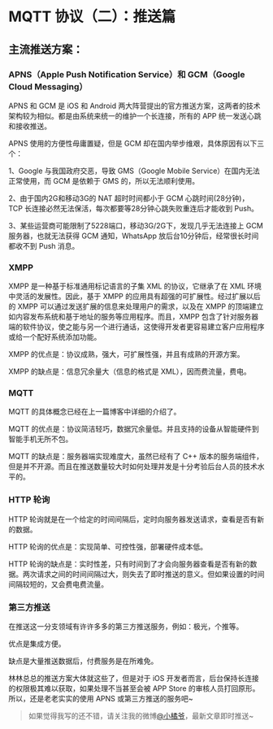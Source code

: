 # MQTT 协议（二）：推送篇

## 主流推送方案：

### APNS（Apple Push Notification Service）和 GCM（Google Cloud Messaging）

APNS 和 GCM 是 iOS 和 Android 两大阵营提出的官方推送方案，这两者的技术架构较为相似。都是由系统来统一的维护一个长连接，所有的 APP 统一发送心跳和接收推送。

APNS 使用的方便性毋庸置疑，但是 GCM 却在国内举步维艰，具体原因有以下三个：

1、Google 与我国政府交恶，导致 GMS（Google Mobile Service）在国内无法正常使用，而 GCM 是依赖于 GMS 的，所以无法顺利使用。

2、由于国内2G和移动3G的 NAT 超时时间都小于 GCM 心跳时间(28分钟)， TCP 长连接必然无法保活，每次都要等28分钟心跳失败重连后才能收到 Push。

3、某些运营商可能限制了5228端口，移动3G/2G下，发现几乎无法连接上 GCM 服务器，也就无法获得 GCM 通知，WhatsApp 放后台10分钟后，经常很长时间都收不到 Push 消息。

### XMPP

XMPP 是一种基于标准通用标记语言的子集 XML 的协议，它继承了在 XML 环境中灵活的发展性。因此，基于 XMPP 的应用具有超强的可扩展性。经过扩展以后的 XMPP 可以通过发送扩展的信息来处理用户的需求，以及在 XMPP 的顶端建立如内容发布系统和基于地址的服务等应用程序。而且，XMPP 包含了针对服务器端的软件协议，使之能与另一个进行通话，这使得开发者更容易建立客户应用程序或给一个配好系统添加功能。

XMPP 的优点是：协议成熟，强大，可扩展性强，并且有成熟的开源方案。

XMPP 的缺点是：信息冗余量大（信息的格式是 XML），因而费流量，费电。

### MQTT

MQTT 的具体概念已经在上一篇博客中详细的介绍了。

MQTT 的优点是：协议简洁轻巧，数据冗余量低。并且支持的设备从智能硬件到智能手机无所不包。

MQTT 的缺点是：服务器端实现难度大，虽然已经有了 C++ 版本的服务端组件，但是并不开源。而且在推送数量较大时如何处理并发是十分考验后台人员的技术水平的。

### HTTP 轮询

HTTP 轮询就是在一个给定的时间间隔后，定时向服务器发送请求，查看是否有新的数据。

HTTP 轮询的优点是：实现简单、可控性强，部署硬件成本低。

HTTP 轮询的缺点是：实时性差，只有时间到了才会向服务器查看是否有新的数据。两次请求之间的时间间隔过大，则失去了即时推送的意义。但如果设置的时间间隔较短的，又会费电费流量。

### 第三方推送

在推送这一分支领域有许许多多的第三方推送服务，例如：极光，个推等。

优点是集成方便。

缺点是大量推送数据后，付费服务是在所难免。

林林总总的推送方案大体就这些了，但是对于 iOS 开发者而言，后台保持长连接的权限极其难以获取，如果处理不当甚至会被 APP Store 的审核人员打回原形。所以，还是老老实实的使用 APNS 或第三方推送的服务吧~

> 如果觉得我写的还不错，请关注我的微博[@小橘爷](http://weibo.com/yanghaoyu0225)，最新文章即时推送~